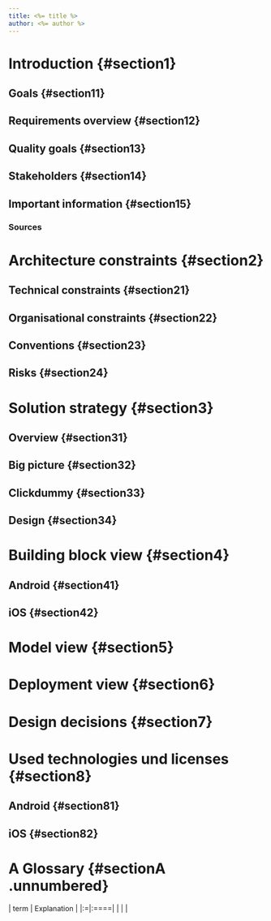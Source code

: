 ```yaml
---
title: <%= title %>
author: <%= author %>
---
```


# Introduction {#section1}
## Goals {#section11}
## Requirements overview {#section12}
## Quality goals {#section13}
## Stakeholders {#section14}
## Important information {#section15}
### Sources
# Architecture constraints {#section2}
## Technical constraints {#section21}
## Organisational constraints {#section22}
## Conventions {#section23}
## Risks {#section24}
# Solution strategy {#section3}
## Overview {#section31}
## Big picture {#section32}
## Clickdummy {#section33}
## Design {#section34}
# Building block view {#section4}
## Android {#section41}
## iOS {#section42}
# Model view {#section5}
# Deployment view {#section6}
# Design decisions {#section7}
# Used technologies und licenses {#section8}
## Android {#section81}
## iOS {#section82}
# A Glossary {#sectionA .unnumbered}
| term | Explanation |
|:=|:====|
| | |
